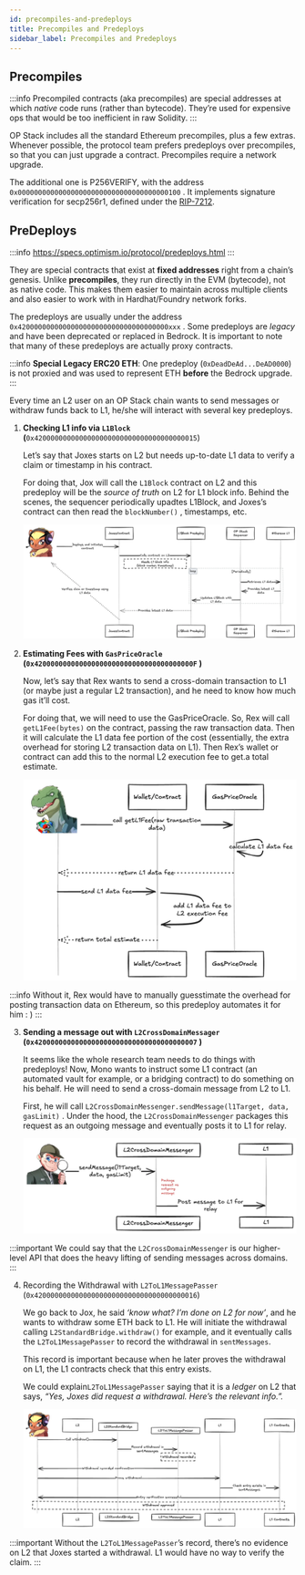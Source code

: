 ```yaml
---
id: precompiles-and-predeploys
title: Precompiles and Predeploys
sidebar_label: Precompiles and Predeploys
---
```

## Precompiles

:::info
Precompiled contracts (aka precompiles) are special addresses at which *native* code runs (rather than bytecode). They’re used for expensive ops that would be too inefficient in raw Solidity.
:::

OP Stack includes all the standard Ethereum precompiles, plus a few extras. Whenever possible, the protocol team prefers predeploys over precompiles, so that you can just upgrade a contract. Precompiles require a network upgrade.

The additional one is P256VERIFY, with the address `0x0000000000000000000000000000000000000100` . It implements signature verification for secp256r1, defined under the [RIP-7212](https://github.com/ethereum/RIPs/blob/master/RIPS/rip-7212.md). 

## PreDeploys

:::info
https://specs.optimism.io/protocol/predeploys.html
:::

They are special contracts that exist at **fixed addresses** right from a chain’s genesis. Unlike **precompiles**, they run directly in the EVM (bytecode), not as native code. This makes them easier to maintain across multiple clients and also easier to work with in Hardhat/Foundry network forks.

The predeploys are usually under the address `0x4200000000000000000000000000000000000xxx` . Some predeploys are *legacy* and have been deprecated or replaced in Bedrock. It is important to note that many of these predeploys are actually proxy contracts. 

:::info
**Special Legacy ERC20 ETH**: One predeploy (`0xDeadDeAd...DeAD0000`) is not proxied and was used to represent ETH **before** the Bedrock upgrade.
:::

Every time an L2 user on an OP Stack chain wants to send messages or withdraw funds back to L1, he/she will interact with several key predeploys. 

1. **Checking L1 info via `L1Block` (**`0x4200000000000000000000000000000000000015`)
    
    Let’s say that Joxes starts on L2 but needs up-to-date L1 data to verify a claim or timestamp in his contract.
    
    For doing that, Jox will call the `L1Block` contract on L2 and this predeploy will be the *source of truth* on L2 for L1 block info. Behind the scenes, the sequencer periodically upadtes L1Block, and Joxes’s contract can then read the `blockNumber()` , timestamps, etc. 
    
    ![joxes-1.png](img/joxes-1.png)
    
2. **Estimating Fees with `GasPriceOracle` (`0x420000000000000000000000000000000000000F` )**
    
    Now, let’s say that Rex wants to send a cross-domain transaction to L1 (or maybe just a regular L2 transaction), and he need to know how much gas it’ll cost.
    
    For doing that, we will need to use the GasPriceOracle. So, Rex will call `getL1Fee(bytes)` on the contract, passing the raw transaction data. Then it will calculate the L1 data fee portion of the cost (essentially, the extra overhead for storing L2 transaction data on L1). Then Rex’s wallet or contract can add this to the normal L2 execution fee to get.a total estimate.
    
    ![rex-1.png](img/rex-1.png)
    
:::info 
Without it, Rex would have to manually guesstimate the overhead for posting transaction data on Ethereum, so this predeploy automates it for him : )
:::
    
3. **Sending a message out with `L2CrossDomainMessager` (`0x4200000000000000000000000000000000000007` )**
    
    It seems like the whole research team needs to do things with predeploys! Now, Mono wants to instruct some L1 contract (an automated vault for example, or a bridging contract) to do something on his behalf. He will need to send a cross-domain message from L2 to L1. 
    
    First, he will call `L2CrossDomainMessenger.sendMessage(l1Target, data, gasLimit)` . Under the hood, the `L2CrossDomainMessenger` packages this request as an outgoing message and eventually posts it to L1 for relay. 
    
    ![mono-1.png](img/mono-1.png)
    
:::important
We could say that the `L2CrossDomainMessenger` is our higher-level API that does the heavy lifting of sending messages across domains.
:::
    
4. Recording the Withdrawal with `L2ToL1MessagePasser` (`0x4200000000000000000000000000000000000016`)
    
    We go back to Jox, he said *‘know what? I’m done on L2 for now’*, and he wants to withdraw some ETH back to L1. He will initiate the withdrawal calling `L2StandardBridge.withdraw()` for example, and it eventually calls the `L2ToL1MessagePasser` to record the withdrawal in `sentMessages`.
    
    This record is important because when he later proves the withdrawal on L1, the L1 contracts check that this entry exists.  
    
    We could explain`L2ToL1MessagePasser` saying that it is a *ledger* on L2 that says, *“Yes, Joxes did request a withdrawal. Here’s the relevant info.”.*
    
    ![joxes-2.png](img/joxes-2.png)
    
:::important 
Without the `L2ToL1MessagePasser`’s record, there’s no evidence on L2 that Joxes started a withdrawal. L1 would have no way to verify the claim.
:::